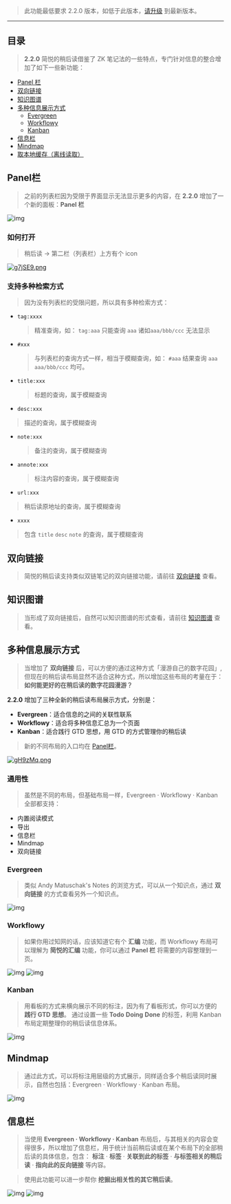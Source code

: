 >  此功能最低要求 2.2.0 版本，如低于此版本，[请升级](http://ksria.com/simpread/) 到最新版本。

***

## 目录

> **2.2.0** 简悦的稍后读借鉴了 ZK 笔记法的一些特点，专门针对信息的整合增加了如下一些新功能：

- [Panel 栏](#)
- [双向链接](#双向链接)
- [知识图谱](#知识图谱)
- [多种信息展示方式](#多种信息展示方式)
  - [Evergreen](#Evergreen)
  - [Workflowy](#Workflowy)
  - [Kanban](#Kanban)
- [信息栏](#信息栏)
- [Mindmap](#Mindmap)
- [取本地缓存（离线读取）](#)

## Panel栏

> 之前的列表栏因为受限于界面显示无法显示更多的内容，在 **2.2.0** 增加了一个新的面板：**Panel 栏** 

![img](https://z3.ax1x.com/2021/05/16/gcxhwD.gif)

### 如何打开

> 稍后读 → 第二栏（列表栏）上方有个 icon

[![g7jSE9.png](https://z3.ax1x.com/2021/05/21/g7jSE9.png)](https://imgtu.com/i/g7jSE9)

### 支持多种检索方式

> 因为没有列表栏的受限问题，所以具有多种检索方式：

- `tag:xxxx` 

  > 精准查询，如： `tag:aaa` 只能查询 `aaa` 诸如`aaa/bbb/ccc` 无法显示

- `#xxx`

  > 与列表栏的查询方式一样，相当于模糊查询，如： `#aaa` 结果查询 `aaa`  `aaa/bbb/ccc` 均可。

- `title:xxx`

  > 标题的查询，属于模糊查询

-  `desc:xxx` 

  > 描述的查询，属于模糊查询

- `note:xxx`

  > 备注的查询，属于模糊查询

- `annote:xxx`

  > 标注内容的查询，属于模糊查询

-  `url:xxx`

  > 稍后读原地址的查询，属于模糊查询

-  `xxxx`

  > 包含 `title` `desc` `note` 的查询，属于模糊查询

## 双向链接

> 简悦的稍后读支持类似双链笔记的双向链接功能，请前往 [双向链接](双向链接) 查看。


## 知识图谱

> 当形成了双向链接后，自然可以知识图谱的形式查看，请前往 [知识图谱](双向链接?id=图谱) 查看。

## 多种信息展示方式

> 当增加了 **双向链接** 后，可以方便的通过这种方式「漫游自己的数字花园」,但现在的稍后读布局显然不适合这种方式，所以增加这些布局的考量在于：**如何能更好的在稍后读的数字花园漫游？**

**2.2.0** 增加了三种全新的稍后读布局展示方式，分别是：

- **Evergreen**：适合信息的之间的关联性联系
- **Workflowy**：适合将多种信息汇总为一个页面
- **Kanban**：适合践行 GTD 思想，用 GTD 的方式管理你的稍后读

> 新的不同布局的入口均在 [Panel栏](#Panel栏)。

[![gH9zMq.png](https://z3.ax1x.com/2021/05/21/gH9zMq.png)](https://imgtu.com/i/gH9zMq)


### 通用性

> 虽然是不同的布局，但基础布局一样，Evergreen · Workflowy · Kanban 全部都支持：

- 内置阅读模式
- 导出
- 信息栏
- Mindmap
- 双向链接

### Evergreen

> 类似 Andy Matuschak's Notes 的浏览方式，可以从一个知识点，通过 **双向链接** 的方式查看另外一个知识点。

![img](https://z3.ax1x.com/2021/05/17/g2IHyQ.gif)

### Workflowy

> 如果你用过知网的话，应该知道它有个 **汇编** 功能，而 Workflowy 布局可以理解为 **简悦的汇编** 功能，你可以通过 **Panel 栏** 将需要的内容整理到一页。

![img](https://s3.ax1x.com/2021/01/16/sDnjoR.png) ![img](https://z3.ax1x.com/2021/05/17/g2qIWq.gif)

### Kanban

> 用看板的方式来横向展示不同的标注，因为有了看板形式，你可以方便的 **践行 GTD 思想**。
> 通过设置一些 **Todo** **Doing** **Done** 的标签，利用 Kanban 布局定期整理你的稍后读信息体系。

![img](https://z3.ax1x.com/2021/05/17/g2Hhng.gif)

## Mindmap

> 通过此方式，可以将标注用层级的方式展示，同样适合多个稍后读同时展示，自然也包括：Evergreen · Workflowy · Kanban 布局。

![img](https://z3.ax1x.com/2021/05/17/g25P9U.gif)

## 信息栏

> 当使用 **Evergreen · Workflowy · Kanban** 布局后，与其相关的内容会变得很多，所以增加了信息栏，用于统计当前稍后读或在某个布局下的全部稍后读的具体信息，包含： **标注** · **标签** · **关联到此的标签** · **与标签相关的稍后读** · **指向此的反向链接** 等内容。

> 使用此功能可以进一步帮你 **挖掘出相关性的其它稍后读**。

![img](https://z3.ax1x.com/2021/05/17/g2LLgP.png) ![img](https://z3.ax1x.com/2021/05/17/g2Oi3q.png)